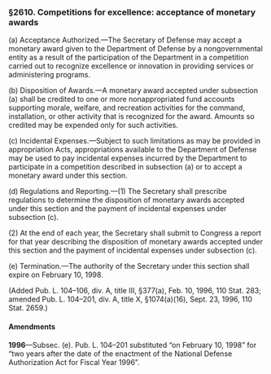 ### §2610. Competitions for excellence: acceptance of monetary awards ###

(a) Acceptance Authorized.—The Secretary of Defense may accept a monetary award given to the Department of Defense by a nongovernmental entity as a result of the participation of the Department in a competition carried out to recognize excellence or innovation in providing services or administering programs.

(b) Disposition of Awards.—A monetary award accepted under subsection (a) shall be credited to one or more nonappropriated fund accounts supporting morale, welfare, and recreation activities for the command, installation, or other activity that is recognized for the award. Amounts so credited may be expended only for such activities.

(c) Incidental Expenses.—Subject to such limitations as may be provided in appropriation Acts, appropriations available to the Department of Defense may be used to pay incidental expenses incurred by the Department to participate in a competition described in subsection (a) or to accept a monetary award under this section.

(d) Regulations and Reporting.—(1) The Secretary shall prescribe regulations to determine the disposition of monetary awards accepted under this section and the payment of incidental expenses under subsection (c).

(2) At the end of each year, the Secretary shall submit to Congress a report for that year describing the disposition of monetary awards accepted under this section and the payment of incidental expenses under subsection (c).

(e) Termination.—The authority of the Secretary under this section shall expire on February 10, 1998.

(Added Pub. L. 104–106, div. A, title III, §377(a), Feb. 10, 1996, 110 Stat. 283; amended Pub. L. 104–201, div. A, title X, §1074(a)(16), Sept. 23, 1996, 110 Stat. 2659.)

#### Amendments ####

**1996**—Subsec. (e). Pub. L. 104–201 substituted “on February 10, 1998” for “two years after the date of the enactment of the National Defense Authorization Act for Fiscal Year 1996”.